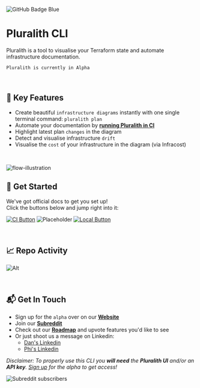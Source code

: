 ![GitHub Badge Blue](https://user-images.githubusercontent.com/25454503/157903512-a9be0f7b-9255-4f88-9b00-9d50539dd901.svg)

# Pluralith CLI

Pluralith is a tool to visualise your Terraform state and automate infrastructure documentation.

`Pluralith is currently in Alpha`

&nbsp;

## 🔑 Key Features

- Create beautiful `infrastructure diagrams` instantly with one single terminal command: `pluralith plan`
- Automate your documentation by **[running Pluralith in CI](https://docs.pluralith.com/docs/get-started/run-in-ci)**
- Highlight latest plan `changes` in the diagram
- Detect and visualise infrastructure `drift`
- Visualise the `cost` of your infrastructure in the diagram (via Infracost)

&nbsp;

![flow-illustration](https://user-images.githubusercontent.com/25454503/157021111-816c9936-3232-455f-9709-c3a65f5f8dfe.svg)


## 📕 Get Started

We've got official docs to get you set up!  
Click the buttons below and jump right into it:

[![CI Button](https://user-images.githubusercontent.com/25454503/179351758-7bfd8405-f58b-441a-ad3b-8c25f433faca.svg)](https://docs.pluralith.com/docs/get-started/run-in-ci)
![Placeholder](https://user-images.githubusercontent.com/25454503/179351794-be200524-7a58-4243-9e44-efb9db7f0a93.svg)
[![Local Button](https://user-images.githubusercontent.com/25454503/179351796-4164b3bb-947b-47dd-967b-43bbf815ae07.svg)](https://docs.pluralith.com/docs/get-started/run-locally)

&nbsp;

## 📈 Repo Activity

![Alt](https://repobeats.axiom.co/api/embed/b4255b1c1484b58510be92933ccb769c885511a3.svg "Repobeats analytics image")

&nbsp;

## 📬 Get In Touch

- Sign up for the `alpha` over on our **[Website](https://www.pluralith.com)**
- Join our **[Subreddit](https://www.reddit.com/r/Pluralith/)**
- Check out our **[Roadmap](https://roadmap.pluralith.com)** and upvote features you'd like to see
- Or just shoot us a message on Linkedin:
  - [Dan's Linkedin](https://www.linkedin.com/in/danielputzer/)
  - [Phi's Linkedin](https://www.linkedin.com/in/philipp-weber-a8517b231/)

_Disclaimer: To properly use this CLI you **will need** the **Pluralith UI** and/or an **API key**. [Sign up](https://www.pluralith.com) for the alpha to get access!_

![Subreddit subscribers](https://img.shields.io/reddit/subreddit-subscribers/pluralith?style=social)
